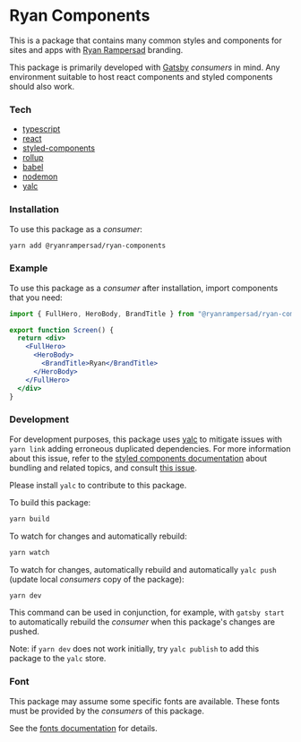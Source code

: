 # Ryan Components

This is a package that contains many common styles and components for sites and apps with [Ryan Rampersad](https://ryanrampersad.com/?ryan-components) branding.

This package is primarily developed with [Gatsby](https://www.gatsbyjs.org/) _consumers_ in mind. Any environment suitable to host react components and styled components should also work.

### Tech

* [typescript](https://www.typescriptlang.org/)
* [react](https://reactjs.org/)
* [styled-components](https://www.styled-components.com/)
* [rollup](https://rollupjs.org/guide/en/)
* [babel](https://babeljs.io/)
* [nodemon](https://www.npmjs.com/package/nodemon)
* [yalc](https://github.com/whitecolor/yalc)

### Installation

To use this package as a _consumer_:

```bash
yarn add @ryanrampersad/ryan-components
```

### Example

To use this package as a _consumer_ after installation, import components that you need:

```jsx
import { FullHero, HeroBody, BrandTitle } from "@ryanrampersad/ryan-components";

export function Screen() {
  return <div>
    <FullHero>
      <HeroBody>
        <BrandTitle>Ryan</BrandTitle>
      </HeroBody>
    </FullHero>
  </div>
}
```

### Development

For development purposes, this package uses [yalc](https://github.com/whitecolor/yalc) to mitigate issues with `yarn link` adding erroneous duplicated dependencies. For more information about this issue, refer to the [styled components documentation](https://www.styled-components.com/docs/faqs#i-am-a-library-author-should-i-bundle-styledcomponents-with-my-library) about bundling and related topics, and consult [this issue](https://github.com/styled-components/styled-components/issues/1941#issuecomment-417862021).

Please install `yalc` to contribute to this package.

To build this package:

```bash
yarn build
```

To watch for changes and automatically rebuild:

```bash
yarn watch
```

To watch for changes, automatically rebuild and automatically `yalc push` (update local _consumers_ copy of the package):

```bash
yarn dev
```

This command can be used in conjunction, for example, with `gatsby start` to automatically rebuild the _consumer_ when this package's changes are pushed.

Note: if `yarn dev` does not work initially, try `yalc publish` to add this package to the `yalc` store.

### Font

This package may assume some specific fonts are available. These fonts must be provided by the _consumers_ of this package.

See the [fonts documentation](docs/fonts.md) for details.